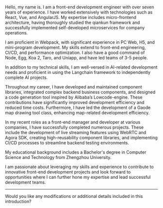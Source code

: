 Hello, my name is. I am a front-end development engineer with over seven years of experience. I have worked extensively with technologies such as React, Vue, and AngularJS. My expertise includes micro-frontend architecture, having thoroughly studied the qiankun framework and successfully implemented self-developed microservices for company operations.

I am proficient in Webpack, with significant experience in PC Web, H5, and mini-program development. My skills extend to front-end engineering, CI/CD, and performance optimization. I also have a good command of Node, Egg, Koa 2, Taro, and Uniapp, and have led teams of 3-5 people.

In addition to my technical skills, I am well-versed in AI-related development needs and proficient in using the Langchain framework to independently complete AI projects.

Throughout my career, I have developed and maintained component libraries, integrated complex backend business components, and designed a code generation tool inspired by Alibaba’s Lowcode-engine. These contributions have significantly improved development efficiency and reduced time costs. Furthermore, I have led the development of a Gaode map drawing tool class, enhancing map-related development efficiency.

In my recent roles as a front-end manager and developer at various companies, I have successfully completed numerous projects. These include the development of live streaming features using WebRTC and Agora SDK, creating high-reusability component libraries, and implementing CI/CD processes to streamline backend testing environments.

My educational background includes a Bachelor's degree in Computer Science and Technology from Zhengzhou University.

I am passionate about leveraging my skills and experience to contribute to innovative front-end development projects and look forward to opportunities where I can further hone my expertise and lead successful development teams.

---

Would you like any modifications or additional details included in this introduction?